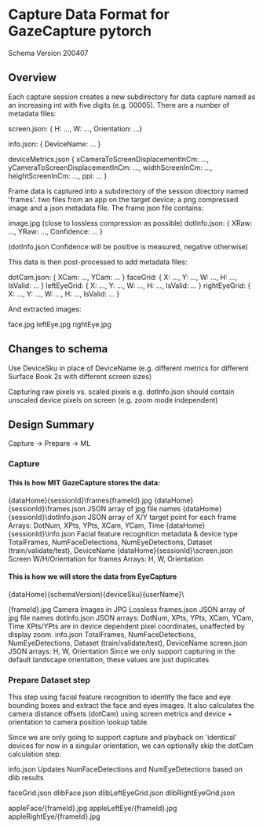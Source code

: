 # Capture Data Format for GazeCapture pytorch

Schema Version 200407

## Overview

Each capture session creates a new subdirectory for data capture named as an increasing int with five digits (e.g. 00005).  There are a number of metadata files:

 screen.json: { H: ..., W: ..., Orientation: ...}
 
 info.json: { DeviceName: ... }

 deviceMetrics.json {
     xCameraToScreenDisplacementInCm: ...,
     yCameraToScreenDisplacementInCm: ...,
     widthScreenInCm: ...,
     heightScreenInCm: ...,
     ppi: ...
     }

Frame data is captured into a subdirectory of the session directory named 'frames'.  two files from an app on the target device; a png compressed image and a json metadata file.  The frame json file contains:

 image.jpg (close to lossless compression as possible)
 dotInfo.json: { XRaw: ..., YRaw: ..., Confidence: ... }
 
 (dotInfo.json Confidence will be positive is measured, negative otherwise)

This data is then post-processed to add metadata files:

 dotCam.json: { XCam: ..., YCam: ... }
 faceGrid: { X: ..., Y: ..., W: ..., H: ..., IsValid: ... }
 leftEyeGrid: { X: ..., Y: ..., W: ..., H: ..., IsValid: ... }
 rightEyeGrid: { X: ..., Y: ..., W: ..., H: ..., IsValid: ... }

And extracted images:

 face.jpg
 leftEye.jpg
 rightEye.jpg

## Changes to schema

Use DeviceSku in place of DeviceName (e.g. different metrics for different Surface Book 2s with different screen sizes)

Capturing raw pixels vs. scaled pixels
    e.g. dotInfo.json should contain unscaled device pixels on screen (e.g. zoom mode independent)

## Design Summary

Capture -> Prepare -> ML

### Capture

#### This is how MIT GazeCapture stores the data:

{dataHome}\{sessionId}\frames\{frameId}.jpg
{dataHome}\{sessionId}\frames.json              JSON array of jpg file names
{dataHome}\{sessionId}\dotInfo.json             JSON array of X/Y target point for each frame
    Arrays: DotNum, XPts, YPts, XCam, YCam, Time
{dataHome}\{sessionId}\info.json                Facial feature recognition metadata &amp; device type
    TotalFrames, NumFaceDetections, NumEyeDetections, Dataset (train/validate/test), DeviceName
{dataHome}\{sessionId}\screen.json              Screen W/H/Orientation for frames
    Arrays: H, W, Orientation

#### This is how we will store the data from EyeCapture

{dataHome}\{schemaVersion}\{deviceSku}\{userName}\

{frameId}.jpg       Camera Images in JPG Lossless
frames.json         JSON array of jpg file names
dotInfo.json        JSON arrays: DotNum, XPts, YPts, XCam, YCam, Time
                    XPts/YPts are in device dependent pixel coordinates, unaffected by display zoom.
info.json
                    TotalFrames, NumFaceDetections, NumEyeDetections, Dataset (train/validate/test), DeviceName
screen.json         JSON arrays: H, W, Orientation
                    Since we only support capturing in the default landscape orientation, these values are just duplicates

### Prepare Dataset step

This step using facial feature recognition to identify the face and eye bounding boxes and extract the face and eyes images.  It also calculates the camera distance offsets (dotCam) using screen metrics and device + orientation to camera position lookup table.

Since we are only going to support capture and playback on 'identical' devices for now in a singular orientation, we can optionally skip the dotCam calculation step.

info.json       Updates NumFaceDetections and NumEyeDetections based on dlib results

faceGrid.json
dlibFace.json
dlibLeftEyeGrid.json
dlibRightEyeGrid.json

appleFace/{frameId}.jpg
appleLeftEye/{frameId}.jpg
appleRightEye/{frameId}.jpg
